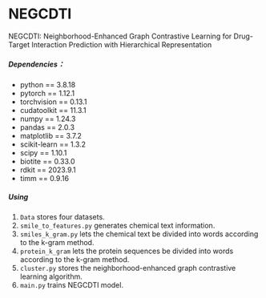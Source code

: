 
# NEGCDTI
NEGCDTI: Neighborhood-Enhanced Graph Contrastive Learning for Drug-Target Interaction Prediction with Hierarchical Representation

##### Dependencies：

- python == 3.8.18
- pytorch == 1.12.1
- torchvision == 0.13.1
- cudatoolkit == 11.3.1
- numpy == 1.24.3
- pandas == 2.0.3
- matplotlib == 3.7.2
- scikit-learn == 1.3.2
- scipy == 1.10.1
- biotite == 0.33.0
- rdkit == 2023.9.1
- timm == 0.9.16

##### Using

1. `Data` stores four datasets.
2. `smile_to_features.py` generates chemical text information. 
3. `smiles_k_gram.py` lets the chemical text be divided into words according to the k-gram method. 
4. `protein_k_gram` lets the protein sequences be divided into words according to the k-gram method. 
5. `cluster.py` stores the neighborhood-enhanced graph contrastive learning algorithm.
6. `main.py` trains NEGCDTI model.